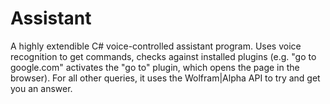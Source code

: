 # Assistant

A highly extendible C# voice-controlled assistant program. Uses voice recognition to get commands, checks against installed plugins (e.g. "go to google.com" activates the "go to" plugin, which opens the page in the browser). For all other queries, it uses the Wolfram|Alpha API to try and get you an answer.
